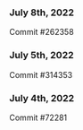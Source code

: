 ### July 8th, 2022

Commit #262358

### July 5th, 2022

Commit #314353


### July 4th, 2022

Commit #72281
